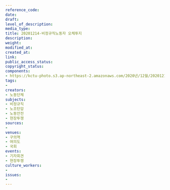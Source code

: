 ```yaml
---
reference_code: 
date: 
draft: 
level_of_description: 
media_type: 
title: 20201214-비정규직노동자 오체투지
description: 
weight: 
modified_at: 
created_at: 
link: 
public_access_status: 
copyright_status: 
components:
- https://kctu-photo.s3.ap-northeast-2.amazonaws.com/2020년/12월/20201214-비정규직노동자+오체투지/_5D46521.JPG
tags:
- 
creators:
- 노동단체
subjects:
- 비정규직
- 노조탄압
- 노동안전
- 현장투쟁
sources:
- 
venues:
- 구의역
- 여의도
- 국회
events:
- 기자회견
- 현장투쟁
culture_workers:
- 
issues:
- 
---
```

